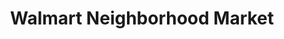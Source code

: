 ---
title: "Walmart Neighborhood Market"
url: /coral-springs/walmart-neighborhood-market-west-atlantic-boulevard/
shop: supermarket
---